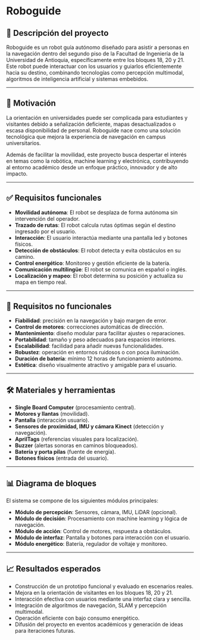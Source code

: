 # Roboguide

## 🤖 Descripción del proyecto

Roboguide es un robot guía autónomo diseñado para asistir a personas en la navegación dentro del segundo piso de la Facultad de Ingeniería de la Universidad de Antioquia, específicamente entre los bloques 18, 20 y 21. Este robot puede interactuar con los usuarios y guiarlos eficientemente hacia su destino, combinando tecnologías como percepción multimodal, algoritmos de inteligencia artificial y sistemas embebidos.

---

## 🎯 Motivación

La orientación en universidades puede ser complicada para estudiantes y visitantes debido a señalización deficiente, mapas desactualizados o escasa disponibilidad de personal. Roboguide nace como una solución tecnológica que mejora la experiencia de navegación en campus universitarios.

Además de facilitar la movilidad, este proyecto busca despertar el interés en temas como la robótica, machine learning y electrónica, contribuyendo al entorno académico desde un enfoque práctico, innovador y de alto impacto.

---

## ✅ Requisitos funcionales

- **Movilidad autónoma**: El robot se desplaza de forma autónoma sin intervención del operador.
- **Trazado de rutas**: El robot calcula rutas óptimas según el destino ingresado por el usuario.
- **Interacción**: El usuario interactúa mediante una pantalla led y botones físicos.
- **Detección de obstáculos**: El robot detecta y evita obstáculos en su camino.
- **Control energético**: Monitoreo y gestión eficiente de la batería.
- **Comunicación multilingüe**: El robot se comunica en español o inglés.
- **Localización y mapeo**: El robot determina su posición y actualiza su mapa en tiempo real.

---

## 🧩 Requisitos no funcionales

- **Fiabilidad**: precisión en la navegación y bajo margen de error.
- **Control de motores**: correcciones automáticas de dirección.
- **Mantenimiento**: diseño modular para facilitar ajustes o reparaciones.
- **Portabilidad**: tamaño y peso adecuados para espacios interiores.
- **Escalabilidad**: facilidad para añadir nuevas funcionalidades.
- **Robustez**: operación en entornos ruidosos o con poca iluminación.
- **Duración de batería**: mínimo 12 horas de funcionamiento autónomo.
- **Estética**: diseño visualmente atractivo y amigable para el usuario.

---

## 🛠️ Materiales y herramientas

- **Single Board Computer** (procesamiento central).
- **Motores y llantas** (movilidad).
- **Pantalla** (interacción usuario).
- **Sensores de proximidad, IMU y cámara Kinect** (detección y navegación).
- **AprilTags** (referencias visuales para localización).
- **Buzzer** (alertas sonoras en caminos bloqueados).
- **Batería y porta pilas** (fuente de energía).
- **Botones físicos** (entrada del usuario).

---

## 📊 Diagrama de bloques

El sistema se compone de los siguientes módulos principales:

- **Módulo de percepción**: Sensores, cámara, IMU, LiDAR (opcional).
- **Módulo de decisión**: Procesamiento con machine learning y lógica de navegación.
- **Módulo de acción**: Control de motores, respuesta a obstáculos.
- **Módulo de interfaz**: Pantalla y botones para interacción con el usuario.
- **Módulo energético**: Batería, regulador de voltaje y monitoreo.

---

## 📈 Resultados esperados

- Construcción de un prototipo funcional y evaluado en escenarios reales.
- Mejora en la orientación de visitantes en los bloques 18, 20 y 21.
- Interacción efectiva con usuarios mediante una interfaz clara y sencilla.
- Integración de algoritmos de navegación, SLAM y percepción multimodal.
- Operación eficiente con bajo consumo energético.
- Difusión del proyecto en eventos académicos y generación de ideas para iteraciones futuras.
